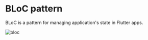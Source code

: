 # BLoC pattern
BLoC is a pattern for managing application's state in Flutter apps.

![bloc](https://www.flutterclutter.dev/images/wp-content/uploads/2021/02/flutter-bloc-communication-diagram.webp)
